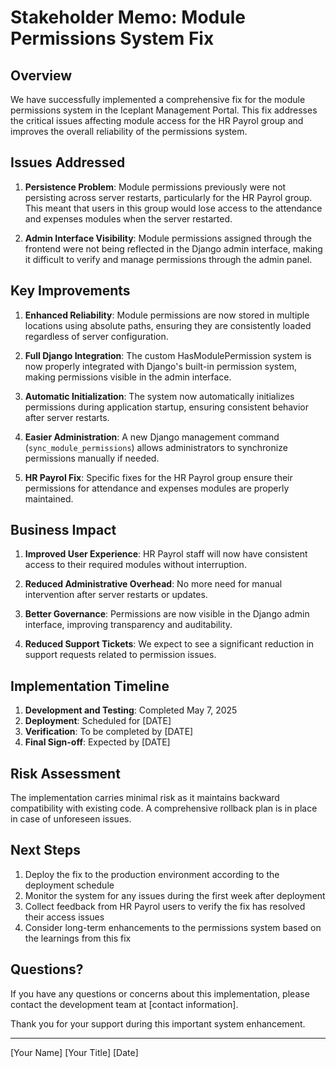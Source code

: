 # Stakeholder Memo: Module Permissions System Fix

## Overview

We have successfully implemented a comprehensive fix for the module permissions system in the Iceplant Management Portal. This fix addresses the critical issues affecting module access for the HR Payrol group and improves the overall reliability of the permissions system.

## Issues Addressed

1. **Persistence Problem**: Module permissions previously were not persisting across server restarts, particularly for the HR Payrol group. This meant that users in this group would lose access to the attendance and expenses modules when the server restarted.

2. **Admin Interface Visibility**: Module permissions assigned through the frontend were not being reflected in the Django admin interface, making it difficult to verify and manage permissions through the admin panel.

## Key Improvements

1. **Enhanced Reliability**: Module permissions are now stored in multiple locations using absolute paths, ensuring they are consistently loaded regardless of server configuration.

2. **Full Django Integration**: The custom HasModulePermission system is now properly integrated with Django's built-in permission system, making permissions visible in the admin interface.

3. **Automatic Initialization**: The system now automatically initializes permissions during application startup, ensuring consistent behavior after server restarts.

4. **Easier Administration**: A new Django management command (`sync_module_permissions`) allows administrators to synchronize permissions manually if needed.

5. **HR Payrol Fix**: Specific fixes for the HR Payrol group ensure their permissions for attendance and expenses modules are properly maintained.

## Business Impact

1. **Improved User Experience**: HR Payrol staff will now have consistent access to their required modules without interruption.

2. **Reduced Administrative Overhead**: No more need for manual intervention after server restarts or updates.

3. **Better Governance**: Permissions are now visible in the Django admin interface, improving transparency and auditability.

4. **Reduced Support Tickets**: We expect to see a significant reduction in support requests related to permission issues.

## Implementation Timeline

1. **Development and Testing**: Completed May 7, 2025
2. **Deployment**: Scheduled for [DATE]
3. **Verification**: To be completed by [DATE]
4. **Final Sign-off**: Expected by [DATE]

## Risk Assessment

The implementation carries minimal risk as it maintains backward compatibility with existing code. A comprehensive rollback plan is in place in case of unforeseen issues.

## Next Steps

1. Deploy the fix to the production environment according to the deployment schedule
2. Monitor the system for any issues during the first week after deployment
3. Collect feedback from HR Payrol users to verify the fix has resolved their access issues
4. Consider long-term enhancements to the permissions system based on the learnings from this fix

## Questions?

If you have any questions or concerns about this implementation, please contact the development team at [contact information].

Thank you for your support during this important system enhancement.

---

[Your Name]
[Your Title]
[Date]
